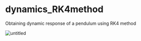 # dynamics_RK4method
Obtaining dynamic response of a pendulum using RK4 method



![untitled](https://user-images.githubusercontent.com/74094648/178079235-b013aa4f-d36b-4c13-9cc1-b5c83a54432c.jpg)
